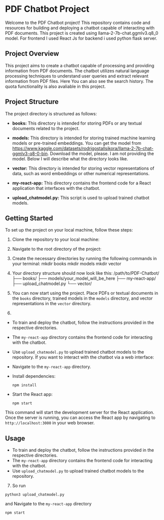 # PDF Chatbot Project

Welcome to the PDF Chatbot project! This repository contains code and resources for building and deploying a chatbot capable of interacting with PDF documents. This project is created using llama-2-7b-chat.ggmlv3.q8_0 model. For frontend I used React Js for backend i used python flask server.

## Project Overview

This project aims to create a chatbot capable of processing and providing information from PDF documents. The chatbot utilizes natural language processing techniques to understand user queries and extract relevant information from PDF files. Here You can also see the search history. The quota  functionality is also avaliable in this project.

## Project Structure

The project directory is structured as follows:

- **books:** This directory is intended for storing PDFs or any textual documents related to the project.
  
- **models:** This directory is intended for storing trained machine learning models or pre-trained embeddings. You can get the model from https://www.kaggle.com/datasets/rodrigostallsikora/llama-2-7b-chat-ggmlv3-q8-0-bin. Download the model, please. I am not providing the model. Below I will describe what the directory looks like.
  
- **vector:** This directory is intended for storing vector representations of data, such as word embeddings or other numerical representations.
  
- **my-react-app:** This directory contains the frontend code for a React application that interfaces with the chatbot.
  
- **upload_chatmodel.py:** This script is used to upload trained chatbot models.

## Getting Started

To set up the project on your local machine, follow these steps:

1. Clone the repository to your local machine:
2. Navigate to the root directory of the project:
3. Create the necessary directories by running the following commands in your terminal:
   mkdir books
   mkdir models
   mkdir vector
4. Your directory structure should now look like this:
/path/to/PDF-Chatbot/
├── books/
├── models/your_model_will_be_here
├── my-react-app/
├── upload_chatmodel.py
└── vector/

5. You can now start using the project. Place PDFs or textual documents in the `books` directory, trained models in the `models` directory, and vector representations in the `vector` directory.

6.
- To train and deploy the chatbot, follow the instructions provided in the respective directories.
- The `my-react-app` directory contains the frontend code for interacting with the chatbot.
- Use `upload_chatmodel.py` to upload trained chatbot models to the repository.
If you want to interact with the chatbot via a web interface:

- Navigate to the `my-react-app` directory.
- Install dependencies:

  ```
  npm install
  ```

- Start the React app:

  ```
  npm start
  ```

This command will start the development server for the React application. Once the server is running, you can access the React app by navigating to `http://localhost:3000` in your web browser.

## Usage

- To train and deploy the chatbot, follow the instructions provided in the respective directories.
- The `my-react-app` directory contains the frontend code for interacting with the chatbot.
- Use `upload_chatmodel.py` to upload trained chatbot models to the repository.

7. So run
```
python3 upload_chatmodel.py
```
and Navigate to the `my-react-app` directory
```
npm start
```









